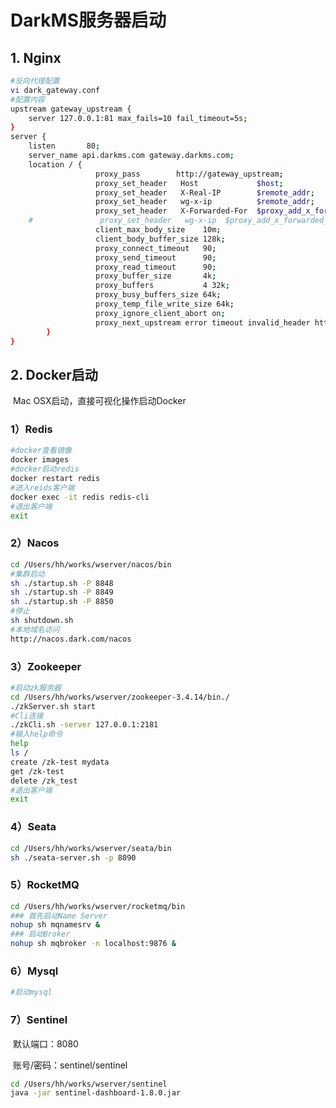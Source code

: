 # 				DarkMS服务器启动

## 1. Nginx

```sh
#反向代理配置
vi dark_gateway.conf
#配置内容
upstream gateway_upstream {
	server 127.0.0.1:81 max_fails=10 fail_timeout=5s;
}
server {
	listen       80;
	server_name api.darkms.com gateway.darkms.com;
	location / {
				   proxy_pass        http://gateway_upstream;
				   proxy_set_header   Host             $host;
				   proxy_set_header   X-Real-IP        $remote_addr;
				   proxy_set_header   wg-x-ip          $remote_addr;
				   proxy_set_header   X-Forwarded-For  $proxy_add_x_forwarded_for;
	#               proxy_set_header   wg-x-ip  $proxy_add_x_forwarded_for;
				   client_max_body_size    10m;
				   client_body_buffer_size 128k;
				   proxy_connect_timeout   90;
				   proxy_send_timeout      90;
				   proxy_read_timeout      90;
				   proxy_buffer_size       4k;
				   proxy_buffers           4 32k;
				   proxy_busy_buffers_size 64k;
				   proxy_temp_file_write_size 64k;
				   proxy_ignore_client_abort on;
				   proxy_next_upstream error timeout invalid_header http_503;
		}
}

```

## 2. Docker启动

​		Mac OSX启动，直接可视化操作启动Docker

### 		1）Redis

```sh
#docker查看镜像
docker images
#docker启动redis
docker restart redis
#进入reids客户端
docker exec -it redis redis-cli
#退出客户端
exit
```

### 		2）Nacos

```sh
cd /Users/hh/works/wserver/nacos/bin
#集群启动
sh ./startup.sh -P 8848
sh ./startup.sh -P 8849
sh ./startup.sh -P 8850
#停止
sh shutdown.sh
#本地域名访问
http://nacos.dark.com/nacos
```

### 		3）Zookeeper

```sh
#启动zk服务器
cd /Users/hh/works/wserver/zookeeper-3.4.14/bin./
./zkServer.sh start
#Cli连接
./zkCli.sh -server 127.0.0.1:2181
#输入help命令
help
ls /
create /zk-test mydata
get /zk-test
delete /zk_test
#退出客户端
exit
```

### 	    4）Seata

```sh
cd /Users/hh/works/wserver/seata/bin
sh ./seata-server.sh -p 8090
```

### 		5）RocketMQ

```sh
cd /Users/hh/works/wserver/rocketmq/bin
### 首先启动Name Server
nohup sh mqnamesrv &
### 启动Broker
nohup sh mqbroker -n localhost:9876 &
```

### 		6）Mysql

```sh
#启动mysql
```

### 		7）Sentinel

​				默认端口：8080

​				账号/密码：sentinel/sentinel

```sh
cd /Users/hh/works/wserver/sentinel
java -jar sentinel-dashboard-1.8.0.jar
```

